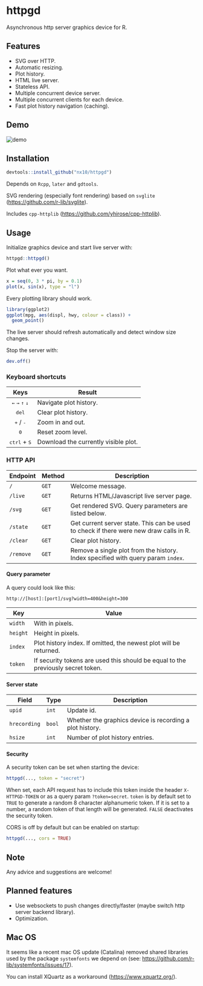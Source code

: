 # httpgd

Asynchronous http server graphics device for R.

## Features

* SVG over HTTP.
* Automatic resizing.
* Plot history.
* HTML live server.
* Stateless API.
* Multiple concurrent device server.
* Multiple concurrent clients for each device.
* Fast plot history navigation (caching).

## Demo

![demo](https://user-images.githubusercontent.com/33600480/83944385-6587fa80-a803-11ea-8f4a-7808d144309d.gif)

## Installation

```R
devtools::install_github("nx10/httpgd")
```

Depends on `Rcpp`, `later` and `gdtools`.

SVG rendering (especially font rendering) based on `svglite` (https://github.com/r-lib/svglite).

Includes `cpp-httplib` (https://github.com/yhirose/cpp-httplib).

## Usage

Initialize graphics device and start live server with:

```R
httpgd::httpgd()
```

Plot what ever you want.

```R
x = seq(0, 3 * pi, by = 0.1)
plot(x, sin(x), type = "l")
```

Every plotting library should work.

```R
library(ggplot2)
ggplot(mpg, aes(displ, hwy, colour = class)) +
  geom_point()
```

The live server should refresh automatically and detect window size changes.

Stop the server with:

```R
dev.off()
```

### Keyboard shortcuts

| Keys | Result |
|:----:|--------|
| <kbd>&#8592;</kbd> <kbd>&#8594;</kbd> <kbd>&#8593;</kbd> <kbd>&#8595;</kbd> | Navigate plot history. |
| <kbd>del</kbd> | Clear plot history. |
| <kbd>+</kbd> / <kbd>-</kbd> | Zoom in and out. |
| <kbd>0</kbd> | Reset zoom level. |
| <kbd>ctrl</kbd> + <kbd>S</kbd> | Download the currently visible plot. |

### HTTP API

| Endpoint  | Method | Description |
|-----------|--------|-------------|
| `/`       | `GET`  | Welcome message. |
| `/live`   | `GET`  | Returns HTML/Javascript live server page. |
| `/svg`    | `GET`  | Get rendered SVG. Query parameters are listed below. |
| `/state`  | `GET`  | Get current server state. This can be used to check if there were new draw calls in R. |
| `/clear`  | `GET`  | Clear plot history. |
| `/remove`  | `GET`  | Remove a single plot from the history. Index specified with query param `index`. |

#### Query parameter

A query could look like this:

`http://[host]:[port]/svg?width=400&height=300`

| Key      | Value | 
|----------|-------|
| `width`  | With in pixels. |
| `height` | Height in pixels. |
| `index`  | Plot history index. If omitted, the newest plot will be returned. |
| `token`  | If security tokens are used this should be equal to the previously secret token. |

#### Server state

| Field        | Type     | Description |
|--------------|----------|-------------|
| `upid`       | `int`    | Update id. |
| `hrecording` | `bool`   | Whether the graphics device is recording a plot history. |
| `hsize`      | `int`    | Number of plot history entries. |

#### Security

A security token can be set when starting the device: 
```R
httpgd(..., token = "secret")
```
When set, each API request has to include this token inside the header `X-HTTPGD-TOKEN` or as a query param `?token=secret`.
`token` is by default set to `TRUE` to generate a random 8 character alphanumeric token. If it is set to a number, a random token of that length will be generated. `FALSE` deactivates the security token.

CORS is off by default but can be enabled on startup:

```R
httpgd(..., cors = TRUE)
```

## Note

Any advice and suggestions are welcome!

## Planned features

* Use websockets to push changes directly/faster (maybe switch http server backend library).
* Optimization.

## Mac OS

It seems like a recent mac OS update (Catalina) removed shared libraries used by the package `systemfonts` we depend on (see: https://github.com/r-lib/systemfonts/issues/17).

You can install XQuartz as a workaround (https://www.xquartz.org/).